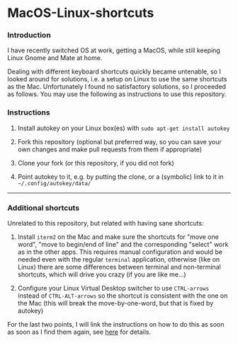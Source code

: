 # MacOS-Linux-shortcuts

### Introduction

I have recently switched OS at work, getting a MacOS, while still keeping Linux Gnome and Mate at home.

Dealing with different keyboard shortcuts quickly became untenable, so I looked around for solutions, i.e. a setup on Linux to use the same shortcuts as the Mac.
Unfortunately I found no satisfactory solutions, so I proceeded as follows. You may use the following as instructions to use this repository.

### Instructions

1. Install autokey on your Linux box(es) with `sudo apt-get install autokey`

2. Fork this repository (optional but preferred way, so you can save your own changes and
make pull requests from them if appropriate)

3. Clone your fork (or this repository, if you did not fork)

4. Point autokey to it, e.g. by putting the clone, or a (symbolic) link to it in `~/.config/autokey/data/`

---

### Additional shortcuts

Unrelated to this repository, but related with having sane shortcuts:

1. Install `iterm2` on the Mac and make sure the
shortcuts for "move one word", "move to begin/end of line" and
the corresponding "select" work as in the other apps.
This requires manual configuration and would be needed even with the regular
`terminal` application, otherwise (like on Linux) there are some differences
between terminal and non-terminal shortcuts, which will drive you crazy (if you are like me...)

2. Configure your Linux Virtual Desktop switcher to use `CTRL-arrows` instead of
`CTRL-ALT-arrows` so the shortcut is consistent with the one on the Mac (this will break the
move-by-one-word, but that is fixed by autokey)

For the last two points, I will link the
instructions on how to do this as soon as soon as I find them again,
see [here](https://meta.stackexchange.com/questions/283899/) for details.

